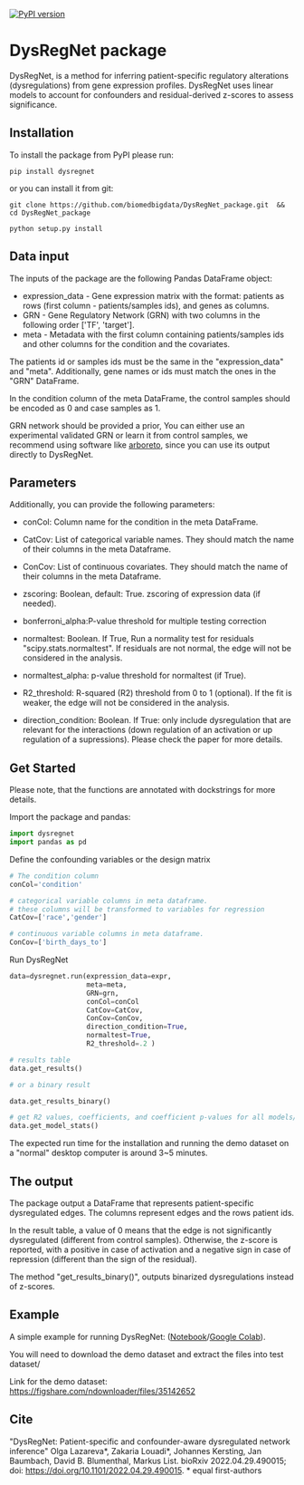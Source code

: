 [![PyPI version](https://badge.fury.io/py/dysregnet.svg)](https://badge.fury.io/py/dysregnet)

# DysRegNet package


DysRegNet, is a  method for inferring patient-specific regulatory alterations (dysregulations) from gene expression profiles. DysRegNet uses linear models to account for confounders and residual-derived z-scores to assess significance.


## Installation
To install the package from PyPI please run:

`pip install dysregnet`


or you can install it from git:

`git clone https://github.com/biomedbigdata/DysRegNet_package.git  && cd DysRegNet_package`

`python setup.py install`



## Data input

The inputs of the  package are the following Pandas DataFrame object:


- expression_data  - Gene expression matrix with the format: patients as rows (first column - patients/samples ids), and genes as columns.
- GRN - Gene Regulatory Network (GRN) with two columns in the following order ['TF', 'target'].
- meta -  Metadata with the first column containing patients/samples ids and other columns for the condition and the covariates.


The patients id or samples ids must be the same in the "expression_data" and  "meta". Additionally, gene names or ids must match the ones in the "GRN" DataFrame. 

In the condition column of the meta DataFrame, the control samples should be encoded as 0 and case samples as 1.

GRN network should be provided a prior, You can either use an experimental validated GRN or learn it from control samples, we recommend using software like [arboreto](https://github.com/aertslab/arboreto), since you can use its output directly to DysRegNet.





## Parameters 


Additionally, you can provide the following parameters:


            
- conCol: Column name for the condition in the meta DataFrame.

- CatCov: List of categorical variable names. They should match the name of their columns in the meta Dataframe.

- ConCov: List of continuous covariates. They should match the name of their columns in the meta Dataframe.

- zscoring: Boolean, default: True. zscoring of expression data (if needed).

- bonferroni_alpha:P-value threshold for multiple testing correction

- normaltest: Boolean. If True, Run a normality test for residuals "scipy.stats.normaltest". If residuals are not normal, the edge will not be considered in the analysis. 

- normaltest_alpha: p-value threshold for normaltest (if True).

- R2_threshold: R-squared (R2) threshold from 0 to 1 (optional).  If the fit is weaker, the edge will not be considered in the analysis. 

- direction_condition: Boolean. If True: only include dysregulation that are relevant for the interactions (down regulation of an activation or up regulation of a supressions). Please check the paper for more details.


## Get Started


Please note, that the functions are annotated with dockstrings for more details.

Import the package and pandas:


```python
import dysregnet
import pandas as pd
```



Define the confounding variables or the design matrix 

```python
# The condition column
conCol='condition'

# categorical variable columns in meta dataframe.
# these columns will be transformed to variables for regression 
CatCov=['race','gender']  

# continuous variable columns in meta dataframe.
ConCov=['birth_days_to']
```


Run DysRegNet

```python
data=dysregnet.run(expression_data=expr,
                   meta=meta, 
                   GRN=grn,
                   conCol=conCol
                   CatCov=CatCov,
                   ConCov=ConCov,
                   direction_condition=True,
                   normaltest=True,
                   R2_threshold=.2 )

# results table
data.get_results()

# or a binary result

data.get_results_binary()

# get R2 values, coefficients, and coefficient p-values for all models/edges
data.get_model_stats()

```

The expected run time for the installation and running the demo dataset on a "normal" desktop computer is around 3~5 minutes.



## The output

The package output a DataFrame that represents patient-specific dysregulated edges. The columns represent edges and the rows patient ids. 

In the result table, a value of 0 means that the edge is not significantly dysregulated (different from control samples). Otherwise, the z-score is reported, with a positive in case of activation and a negative sign in case of repression (different than the sign of the residual). 

The method "get_results_binary()", outputs binarized dysregulations instead of z-scores. 


## Example

A simple example for running DysRegNet:
([Notebook](https://github.com/biomedbigdata/DysRegNet_package/blob/main/test.ipynb)/[Google Colab](https://colab.research.google.com/github/biomedbigdata/DysRegNet_package/blob/main/test.ipynb)).


You will need to download the demo dataset and extract the files into test dataset/

Link for the demo dataset: https://figshare.com/ndownloader/files/35142652



## Cite

"DysRegNet: Patient-specific and confounder-aware dysregulated network inference"
Olga Lazareva*, Zakaria Louadi*, Johannes Kersting, Jan Baumbach, David B. Blumenthal, Markus List. bioRxiv 2022.04.29.490015; doi: https://doi.org/10.1101/2022.04.29.490015. * equal first-authors
